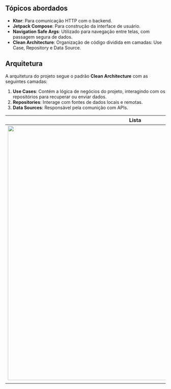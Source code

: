 
## Tópicos abordados

- **Ktor**: Para comunicação HTTP com o backend.
- **Jetpack Compose**: Para construção da interface de usuário.
- **Navigation Safe Args**: Utilizado para navegação entre telas, com passagem segura de dados.
- **Clean Architecture**: Organização de código dividida em camadas: Use Case, Repository e Data Source.
  
## Arquitetura

A arquitetura do projeto segue o padrão **Clean Architecture** com as seguintes camadas:

1. **Use Cases**: Contém a lógica de negócios do projeto, interagindo com os repositórios para recuperar ou enviar dados.
2. **Repositories**: Interage com fontes de dados locais e remotas.
3. **Data Sources**: Responsável pela comunição com APIs.


| Lista | Detalhes |
| -------- | ------- |
| <img src="https://github.com/user-attachments/assets/07d362ef-c497-4abc-9a9c-2e45eef5e3c9" height="800" />  | <img src="https://github.com/user-attachments/assets/499c75e7-83c8-466a-a633-bcfbb22c857c" height="800" />
    |

